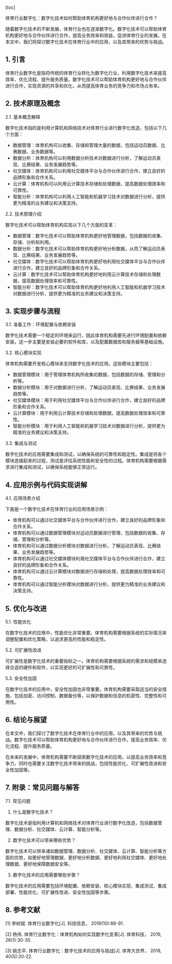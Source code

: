 
[toc]                    
                
                
体育行业数字化：数字化技术如何帮助体育机构更好地与合作伙伴进行合作？

随着数字化技术的不断发展，体育行业也在逐渐数字化。数字化技术可以帮助体育机构更好地与合作伙伴进行合作，提高业务效率和效益，促进体育行业的发展。在本文中，我们将探讨数字化技术在体育行业中的应用，以及其带来的优势与挑战。

## 1. 引言

体育行业数字化是指将传统的体育行业转化为数字化行业，利用数字化技术来提高效率、优化流程、提升服务质量。数字化技术可以帮助体育机构更好地与合作伙伴进行合作，实现资源的共享和优化，从而提高体育业务的竞争力和市场占有率。

## 2. 技术原理及概念

2.1. 基本概念解释

数字化技术指的是利用计算机和网络技术对体育行业进行数字化改造，包括以下几个方面：

- 数据管理：体育机构可以收集、存储和管理大量的数据，包括运动员数据、比赛数据、业务数据等。
- 数据分析：体育机构可以利用数据分析技术对数据进行分析，了解运动员表现、比赛结果、业务发展趋势等。
- 社交媒体：体育机构可以利用社交媒体平台与合作伙伴进行合作，建立良好的品牌形象和合作关系。
- 云计算：体育机构可以利用云计算技术存储和处理数据，提高数据处理效率和可靠性。
- 智能分析：体育机构可以利用人工智能和机器学习技术对数据进行分析，提供更为精准的业务建议和决策支持。

2.2. 技术原理介绍

数字化技术可以帮助体育机构实现以下几个方面的变革：

- 数据管理：数字化技术可以帮助体育机构更好地管理数据，包括数据的收集、存储、分析和利用。
- 数据分析：数字化技术可以帮助体育机构更好地分析数据，从而了解运动员表现、比赛结果、业务发展趋势等。
- 社交媒体：数字化技术可以帮助体育机构更好地利用社交媒体平台与合作伙伴进行合作，建立良好的品牌形象和合作关系。
- 云计算：数字化技术可以帮助体育机构更好地利用云计算技术存储和处理数据，提高数据处理效率和可靠性。
- 智能分析：数字化技术可以帮助体育机构更好地利用人工智能和机器学习技术对数据进行分析，提供更为精准的业务建议和决策支持。

## 3. 实现步骤与流程

3.1. 准备工作：环境配置与依赖安装

数字化技术需要一个稳定的环境来运行，因此体育机构需要先进行环境配置和依赖安装。这一步主要是安装必要的软件和库，以及配置数据库和服务器等基础设施。

3.2. 核心模块实现

体育机构需要开发核心模块来支持数字化技术的应用。这些模块主要包括：

- 数据管理模块：用于管理体育机构所收集的数据，包括数据的存储、管理和分析等。
- 数据分析模块：用于对数据进行分析，了解运动员表现、比赛结果、业务发展趋势等。
- 社交媒体模块：用于利用社交媒体平台与合作伙伴进行合作，建立良好的品牌形象和合作关系。
- 云计算模块：用于利用云计算技术存储和处理数据，提高数据处理效率和可靠性。
- 智能分析模块：用于利用人工智能和机器学习技术对数据进行分析，提供更为精准的业务建议和决策支持。

3.3. 集成与测试

数字化技术的应用需要集成和测试，以确保系统的可靠性和稳定性。集成是将各个模块连接起来的过程，测试是评估系统性能和安全性的过程。体育机构需要根据需求进行集成和测试，以确保系统能够正常运行。

## 4. 应用示例与代码实现讲解

4.1. 应用场景介绍

下面是一个数字化技术在体育行业的应用场景示例：

- 体育机构可以通过社交媒体平台与合作伙伴进行合作，建立良好的品牌形象和合作关系。
- 体育机构可以通过数据管理模块对运动员数据进行管理，包括数据的收集、存储、管理和分析等。
- 体育机构可以通过数据分析模块对数据进行分析，了解运动员表现、比赛结果、业务发展趋势等。
- 体育机构可以通过社交媒体模块利用社交媒体平台与合作伙伴进行合作，建立良好的品牌形象和合作关系。
- 体育机构可以通过云计算模块对数据进行存储和处理，提高数据处理效率和可靠性。
- 体育机构可以通过智能分析模块对数据进行分析，提供更为精准的业务建议和决策支持。

## 5. 优化与改进

5.1. 性能优化

在数字化技术的应用中，性能优化非常重要。体育机构需要根据系统的实际情况来调整配置和优化策略，以追求更高的性能和稳定性。

5.2. 可扩展性改进

可扩展性是数字化技术的重要指标之一。体育机构需要根据系统的需求和规模来选择合适的硬件和软件，以实现更好的可扩展性和可靠性。

5.3. 安全性加固

在数字化技术的应用中，安全性加固也非常重要。体育机构需要采取适当的安全措施，包括加密、访问控制、数据备份等，以保护数据和信息的机密性、完整性和可用性。

## 6. 结论与展望

在本文中，我们探讨了数字化技术在体育行业中的应用，以及其带来的优势与挑战。数字化技术可以帮助体育机构更好地与合作伙伴进行合作，提高业务效率、优化流程、提升服务质量。

在未来的发展中，体育机构需要不断探索数字化技术的应用，以提高业务效率和竞争力，同时也需要关注数字化技术带来的挑战，包括性能优化、可扩展性改进和安全性加固等。

## 7. 附录：常见问题与解答

7.1. 常见问题

1. 什么是数字化技术？

数字化技术是指利用计算机和网络技术对体育行业进行数字化改造，包括数据管理、数据分析、社交媒体、云计算、智能分析等。

2. 数字化技术可以带来哪些优势？

数字化技术可以带来诸如数据管理、数据分析、社交媒体、云计算、智能分析等方面的优势，如更好地管理数据、更好地分析数据、更好地利用社交媒体、更好地处理数据、更好地保障数据安全等。

3. 数字化技术的应用需要哪些步骤？

数字化技术的应用需要包括环境配置、依赖安装、核心模块实现、集成测试、集成部署、性能优化、可扩展性改进、安全性加固等步骤。

## 8. 参考文献

[1] 李树斌. 体育行业数字化[J]. 科技信息， 2019(10):88-91.

[2] 杨伟. 体育行业数字化：体育机构如何实现数字化变革[J]. 体育科技， 2019, 26(1):30-35.

[3] 姚志平. 体育行业数字化：数字化技术的应用与挑战[J]. 体育大世界， 2018, 40(5):20-22.

